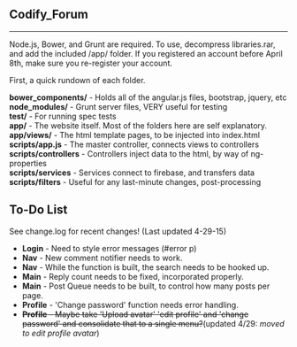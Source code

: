 <h2>Codify_Forum</h2>
<hr/> 
<p>Node.js, Bower, and Grunt are required. To use, decompress libraries.rar, and add the included /app/ folder. If you registered an account before April 8th, make sure you re-register your account. 

First, a quick rundown of each folder.</p>

<p>
 <b>bower_components/</b>     -   Holds all of the angular.js files, bootstrap, jquery, etc<br/>
 <b>node_modules/</b>         -   Grunt server files, VERY useful for testing<br/>
 <b>test/</b>                 -   For running spec tests<br/>
 <b>app/</b>                  -   The website itself. Most of the folders here are self explanatory.<br/>
 <b>app/views/</b>            -   The html template pages, to be injected into index.html<br/>
 <b>scripts/app.js</b>        -   The master controller, connects views to controllers<br/>
 <b>scripts/controllers</b>   -   Controllers inject data to the html, by way of ng-properties<br/>
 <b>scripts/services</b>      -   Services connect to firebase, and transfers data<br/>
 <b>scripts/filters</b>       -   Useful for any last-minute changes, post-processing<br/></p>
 
 
 <h2>To-Do List</h2>
 <p>See change.log for recent changes! (Last updated 4-29-15)</p>
 <ul>
 <li><b>Login</b> - Need to style error messages (#error p) </li>
 <li><b>Nav</b> - New comment notifier needs to work. </li>
 <li><b>Nav</b> - While the function is built, the search needs to be hooked up.</li>
 <li><b>Main</b> - Reply count needs to be fixed, incorporated properly.</li>
 <li><b>Main</b> - Post Queue needs to be built, to control how many posts per page.</li>
 <li><b>Profile</b> - 'Change password' function needs error handling.
 <li><del><b>Profile</b> - Maybe take 'Upload avatar' 'edit profile' and 'change password' and consolidate that to a single menu?</del>(updated 4/29: <em>moved to edit profile avatar</em>)</li>
 </ul>
 
